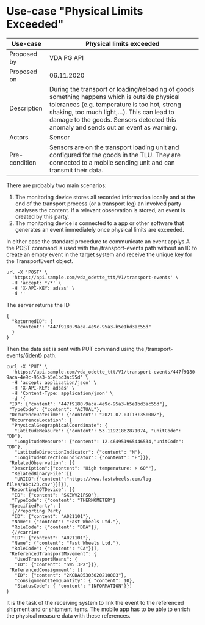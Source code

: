 # Use-case "Physical Limits Exceeded"

Use-case|Physical limits exceeded
---------------------|---------------------------------
Proposed by |VDA PG API
Proposed on |06.11.2020
Description |During the transport or loading/reloading of goods something happens which is outside physical tolerances (e.g. temperature is too hot, strong shaking, too much light,…). This can lead to damage to the goods. Sensors detected this anomaly and sends out an event as warning.   
Actors | Sensor
Pre-condition | Sensors are on the transport loading unit and configured for the goods in the TLU. They are connected to a mobile sending unit and can transmit their data.


  
  
  
There are probably two main scenarios:
1. The monitoring device stores all recorded information locally and at the end of the transport process (or a transport leg) an involved party analyses the content. If a relevant observation is stored, an event is created by this party.
2. The monitoring device is connected to a app or other software that generates an event immediately once physical limits are exceeded.

In either case the standard procedure to communicate an event applys.A the POST command is used with the /transport-events path without an ID to create an empty event in the target system and receive the unique key for the TransportEvent object.
```
url -X 'POST' \
  'https://api.sample.com/vda_odette_ttt/V1/transport-events' \
  -H 'accept: */*' \
  -H 'X-API-KEY: adsas' \
  -d ''
```  
The server returns the ID
```
{
  "ReturnedID": {
    "content": "447f9180-9aca-4e9c-95a3-b5e1bd3ac55d"
  }
}
```
Then the data set is sent with PUT command using the /transport-events/{ident} path.
```  
curl -X 'PUT' \
  'https://api.sample.com/vda_odette_ttt/V1/transport-events/447f9180-9aca-4e9c-95a3-b5e1bd3ac55d' \
  -H 'accept: application/json' \
  -H 'X-API-KEY: adsas' \
  -H 'Content-Type: application/json' \
  -d '{
 "ID": {"content": "447f9180-9aca-4e9c-95a3-b5e1bd3ac55d"},
 "TypeCode": {"content": "ACTUAL"},
 "OccurenceDateTime": {"content": "2021-07-03T13:35:00Z"},
 "OccurrenceLocation": {
  "PhysicalGeographicalCoordinate": {
   "LatitudeMeasure": {"content": 53.11921862871074, "unitCode": "DD"},
   "LongitudeMeasure": {"content": 12.464951965446534,"unitCode": "DD"},
   "LatitudeDirectionIndicator": {"content": "N"},
   "LongitudeDirectionIndicator": {"content": "E"}}},
 "RelatedObservation": [{
  "Description":{"content": "High temperature: > 60°"},
  "RelatedBinaryFile":[{
   "URIID":{"content":"https://www.fastwheels.com/log-files/abc123.csv"}}]}],  
 "ReportingIOTDevice": [{
  "ID": {"content": "SXEWV21FSQ"},
  "TypeCode": {"content": "THERMOMETER"}
 "SpecifiedParty": [
  {//reporting Party
  "ID": {"content": "A021101"},
  "Name": {"content": "Fast Wheels Ltd."},
  "RoleCode": {"content": "DDA"}},  
  {//carrier
  "ID": {"content": "A021101"},
  "Name": {"content": "Fast Wheels Ltd."},
  "RoleCode": {"content": "CA"}}],     
 "ReferencedTransportMovement": {
   "UsedTransportMeans": {
   "ID": {"content": "SW5 3PX"}}},
 "ReferencedConsignment": [{
   "ID": {"content": "2KODA05303020210003"},
   "ConsignmentItemQuantity": { "content": 10},
   "StatusCode": { "content": "INFORMATION"}}]
}

```      





It is the task of the receiving system to link the event to the referenced shipment and or shipment items. The mobile app has to be able to enrich the physical measure data with these references.


